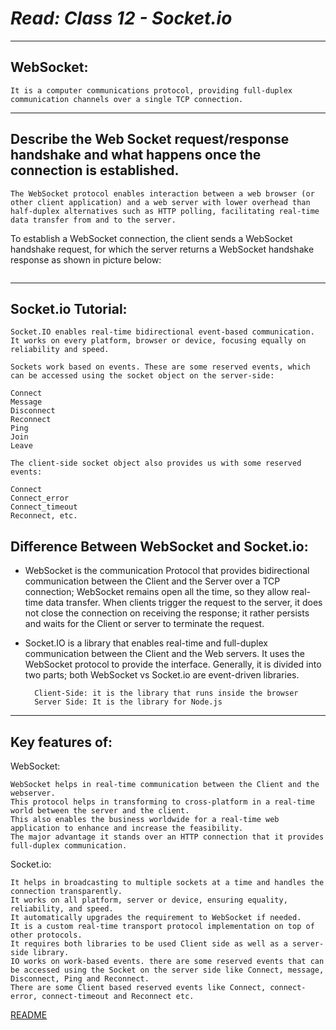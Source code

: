 # ***Read: Class 12 - Socket.io***

***

## **WebSocket:**

    It is a computer communications protocol, providing full-duplex communication channels over a single TCP connection. 

***

## **Describe the Web Socket request/response handshake and what happens once the connection is established.**

    The WebSocket protocol enables interaction between a web browser (or other client application) and a web server with lower overhead than half-duplex alternatives such as HTTP polling, facilitating real-time data transfer from and to the server. 

To establish a WebSocket connection, the client sends a WebSocket handshake request, for which the server returns a WebSocket handshake response as shown in picture below:

![]()

***

## **Socket.io Tutorial:**

    Socket.IO enables real-time bidirectional event-based communication. It works on every platform, browser or device, focusing equally on reliability and speed.

    Sockets work based on events. These are some reserved events, which can be accessed using the socket object on the server-side:

    Connect
    Message
    Disconnect
    Reconnect
    Ping
    Join
    Leave

    The client-side socket object also provides us with some reserved events:

    Connect
    Connect_error
    Connect_timeout
    Reconnect, etc.

## **Difference Between WebSocket and Socket.io:**

- WebSocket is the communication Protocol that provides bidirectional communication between the Client and the Server over a TCP connection; WebSocket remains open all the time, so they allow real-time data transfer. When clients trigger the request to the server, it does not close the connection on receiving the response; it rather persists and waits for the Client or server to terminate the request.

- Socket.IO is a library that enables real-time and full-duplex communication between the Client and the Web servers. It uses the WebSocket protocol to provide the interface. Generally, it is divided into two parts; both WebSocket vs Socket.io are event-driven libraries.

        Client-Side: it is the library that runs inside the browser
        Server Side: It is the library for Node.js

***

## **Key features of:**

WebSocket:

    WebSocket helps in real-time communication between the Client and the webserver.
    This protocol helps in transforming to cross-platform in a real-time world between the server and the client.
    This also enables the business worldwide for a real-time web application to enhance and increase the feasibility.
    The major advantage it stands over an HTTP connection that it provides full-duplex communication.

Socket.io:

    It helps in broadcasting to multiple sockets at a time and handles the connection transparently.
    It works on all platform, server or device, ensuring equality, reliability, and speed.
    It automatically upgrades the requirement to WebSocket if needed.
    It is a custom real-time transport protocol implementation on top of other protocols.
    It requires both libraries to be used Client side as well as a server-side library.
    IO works on work-based events. there are some reserved events that can be accessed using the Socket on the server side like Connect, message, Disconnect, Ping and Reconnect.
    There are some Client based reserved events like Connect, connect- error, connect-timeout and Reconnect etc.

[README](README.md)
